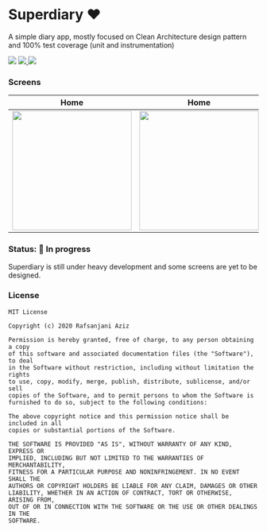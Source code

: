 # Superdiary ❤️
A simple diary app, mostly focused on Clean Architecture design pattern and 100% test coverage (unit and instrumentation)
 

<div align="left">
    <img src = "https://github.com/rafsanjani/superdiary/actions/workflows/.unit-test.yml/badge.svg" />
    <a href = "https://github.com/rafsanjani/superdiary/blob/master/LICENSE">
        <img src = "https://img.shields.io/github/license/pushpalroy/jetstore" />
    </a>
    <a href = "https://twitter.com/coded_raf">
        <img src = "https://img.shields.io/twitter/url?label=follow&style=social&url=https%3A%2F%2Ftwitter.com%2Fpushpalroy" />
    </a>
</div>

### Screens
Home           |  Home | Home
:-------------------------:|:-------------------------: | :-------------------------: 
<img src="https://user-images.githubusercontent.com/9197459/119953073-85c14400-bf95-11eb-9ade-2ef36a57bcb3.png" width=240 />  |  <img src="https://user-images.githubusercontent.com/9197459/119953073-85c14400-bf95-11eb-9ade-2ef36a57bcb3.png" width=240 /> | <img src="https://user-images.githubusercontent.com/9197459/119953073-85c14400-bf95-11eb-9ade-2ef36a57bcb3.png" width=240 />


### Status: 🚧 In progress
<p>Superdiary is still under heavy development and some screens are yet to be designed.</p>


### License
```
MIT License

Copyright (c) 2020 Rafsanjani Aziz

Permission is hereby granted, free of charge, to any person obtaining a copy
of this software and associated documentation files (the "Software"), to deal
in the Software without restriction, including without limitation the rights
to use, copy, modify, merge, publish, distribute, sublicense, and/or sell
copies of the Software, and to permit persons to whom the Software is
furnished to do so, subject to the following conditions:

The above copyright notice and this permission notice shall be included in all
copies or substantial portions of the Software.

THE SOFTWARE IS PROVIDED "AS IS", WITHOUT WARRANTY OF ANY KIND, EXPRESS OR
IMPLIED, INCLUDING BUT NOT LIMITED TO THE WARRANTIES OF MERCHANTABILITY,
FITNESS FOR A PARTICULAR PURPOSE AND NONINFRINGEMENT. IN NO EVENT SHALL THE
AUTHORS OR COPYRIGHT HOLDERS BE LIABLE FOR ANY CLAIM, DAMAGES OR OTHER
LIABILITY, WHETHER IN AN ACTION OF CONTRACT, TORT OR OTHERWISE, ARISING FROM,
OUT OF OR IN CONNECTION WITH THE SOFTWARE OR THE USE OR OTHER DEALINGS IN THE
SOFTWARE.
```
